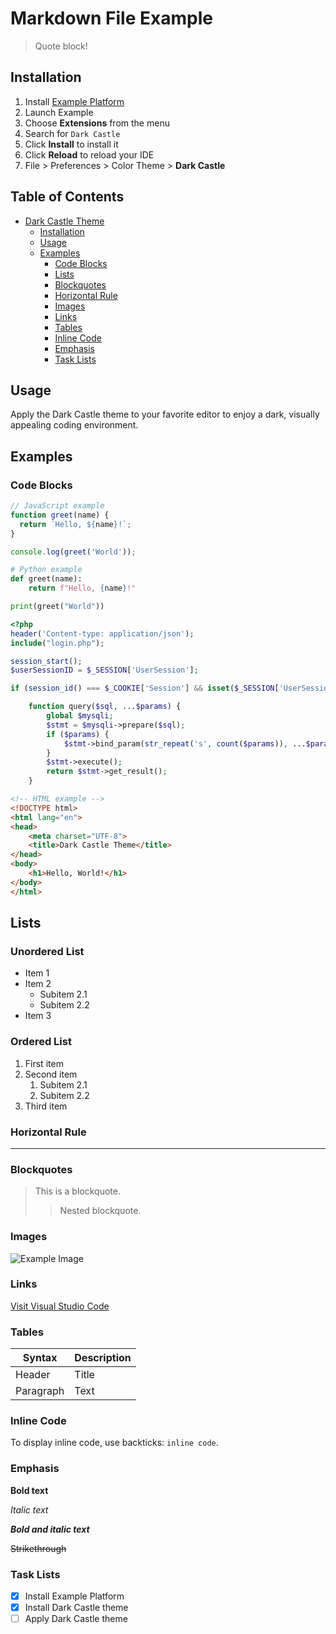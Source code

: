 # Markdown File Example

> Quote block!

## Installation

1. Install [Example Platform](https://example.com)
2. Launch Example
3. Choose **Extensions** from the menu
4. Search for `Dark Castle`
5. Click **Install** to install it
6. Click **Reload** to reload your IDE
7. File > Preferences > Color Theme > **Dark Castle**

## Table of Contents

- [Dark Castle Theme](#dark-castle-theme)
  - [Installation](#installation)
  - [Usage](#usage)
  - [Examples](#examples)
    - [Code Blocks](#code-blocks)
    - [Lists](#lists)
    - [Blockquotes](#blockquotes)
    - [Horizontal Rule](#horizontal-rule)
    - [Images](#images)
    - [Links](#links)
    - [Tables](#tables)
    - [Inline Code](#inline-code)
    - [Emphasis](#emphasis)
    - [Task Lists](#task-lists)

## Usage

Apply the Dark Castle theme to your favorite editor to enjoy a dark, visually appealing coding environment.

## Examples

### Code Blocks

```javascript
// JavaScript example
function greet(name) {
  return `Hello, ${name}!`;
}

console.log(greet('World'));
```

```python
# Python example
def greet(name):
    return f"Hello, {name}!"

print(greet("World"))
```

```php
<?php
header('Content-type: application/json');
include("login.php");

session_start();
$userSessionID = $_SESSION['UserSession'];

if (session_id() === $_COOKIE['Session'] && isset($_SESSION['UserSession'])) {

    function query($sql, ...$params) {
        global $mysqli;
        $stmt = $mysqli->prepare($sql);
        if ($params) {
            $stmt->bind_param(str_repeat('s', count($params)), ...$params);
        }
        $stmt->execute();
        return $stmt->get_result();
    }
```
```html
<!-- HTML example -->
<!DOCTYPE html>
<html lang="en">
<head>
    <meta charset="UTF-8">
    <title>Dark Castle Theme</title>
</head>
<body>
    <h1>Hello, World!</h1>
</body>
</html>
```

## Lists

### Unordered List

- Item 1
- Item 2
  - Subitem 2.1
  - Subitem 2.2
- Item 3

### Ordered List

1. First item
2. Second item
   1. Subitem 2.1
   2. Subitem 2.2
3. Third item

### Horizontal Rule

--------------------

### Blockquotes

> This is a blockquote.
>
> > Nested blockquote.

### Images

![Example Image](https://placehold.co/150)

### Links

[Visit Visual Studio Code](https://code.visualstudio.com/)

### Tables

| Syntax    | Description |
|-----------|-------------|
| Header    | Title       |
| Paragraph | Text        |

### Inline Code

To display inline code, use backticks: `inline code`.

### Emphasis

**Bold text**

*Italic text*

***Bold and italic text***

~~Strikethrough~~

### Task Lists

- [x] Install Example Platform
- [x] Install Dark Castle theme
- [ ] Apply Dark Castle theme
